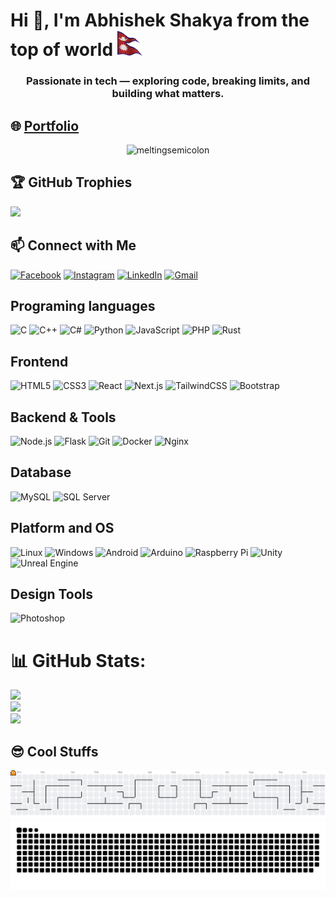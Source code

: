 <h1>
  Hi 👋, I'm Abhishek Shakya from the top of world 
  <img src="Assets/Nepalflag.gif" alt="Nepal Flag" width="40" height="40">
</h1>

<h3 align="center">Passionate in tech — exploring code, breaking limits, and building what matters.
</h3>

 🌐 [Portfolio](https://shakyaabhishek.com.np)
---

<p align="center"> <img src="https://komarev.com/ghpvc/?username=meltingsemicolon&label=Profile%20views&color=brightgreen&style=flat" alt="meltingsemicolon" /> </p>

## 🏆 GitHub Trophies

![](https://github-profile-trophy.vercel.app/?username=meltingsemicolon&theme=aura&no-frame=false&no-bg=false&margin-w=4)

## 📫 Connect with Me

[![Facebook](https://img.shields.io/badge/Facebook-%231877F2.svg?style=for-the-badge&logo=Facebook&logoColor=white)](https://facebook.com/shakyaabhishek.gg)
[![Instagram](https://img.shields.io/badge/Instagram-%23E4405F.svg?style=for-the-badge&logo=Instagram&logoColor=white)](https://instagram.com/abhishek.7z)
[![LinkedIn](https://img.shields.io/badge/LinkedIn-%230077B5.svg?style=for-the-badge&logo=linkedin&logoColor=white)](https://linkedin.com/in/abhishek-shakya-1483b0377)
[![Gmail](https://img.shields.io/badge/Gmail-D14836.svg?style=for-the-badge&logo=gmail&logoColor=white)](mailto:meltingsemicolon+github@gmail.com)

## Programing languages

![C](https://img.shields.io/badge/C-00599C?style=for-the-badge&logo=c&logoColor=white)
![C++](https://img.shields.io/badge/C++-00599C?style=for-the-badge&logo=c%2B%2B&logoColor=white)
![C#](https://img.shields.io/badge/C%23-512BD4?style=for-the-badge&logo=c-sharp&logoColor=white)
![Python](https://img.shields.io/badge/Python-3776AB?style=for-the-badge&logo=python&logoColor=white)
![JavaScript](https://img.shields.io/badge/JavaScript-F7DF1E?style=for-the-badge&logo=javascript&logoColor=black)
![PHP](https://img.shields.io/badge/PHP-777BB4?style=for-the-badge&logo=php&logoColor=white)
![Rust](https://img.shields.io/badge/Rust-000000?style=for-the-badge&logo=rust&logoColor=white)

## Frontend

![HTML5](https://img.shields.io/badge/HTML5-E34F26?style=for-the-badge&logo=html5&logoColor=white)
![CSS3](https://img.shields.io/badge/CSS3-1572B6?style=for-the-badge&logo=css3&logoColor=white)
![React](https://img.shields.io/badge/React-20232A?style=for-the-badge&logo=react&logoColor=61DAFB)
![Next.js](https://img.shields.io/badge/Next.js-000000?style=for-the-badge&logo=nextdotjs&logoColor=white)
![TailwindCSS](https://img.shields.io/badge/Tailwind_CSS-06B6D4?style=for-the-badge&logo=tailwind-css&logoColor=white)
![Bootstrap](https://img.shields.io/badge/Bootstrap-7952B3?style=for-the-badge&logo=bootstrap&logoColor=white)

## Backend & Tools

![Node.js](https://img.shields.io/badge/Node.js-339933?style=for-the-badge&logo=nodedotjs&logoColor=white)
![Flask](https://img.shields.io/badge/Flask-000000?style=for-the-badge&logo=flask&logoColor=white)
![Git](https://img.shields.io/badge/Git-F05032?style=for-the-badge&logo=git&logoColor=white)
![Docker](https://img.shields.io/badge/Docker-2496ED?style=for-the-badge&logo=docker&logoColor=white)
![Nginx](https://img.shields.io/badge/Nginx-009639?style=for-the-badge&logo=nginx&logoColor=white)

## Database

![MySQL](https://img.shields.io/badge/MySQL-4479A1?style=for-the-badge&logo=mysql&logoColor=white)
![SQL Server](https://img.shields.io/badge/SQL_Server-CC2927?style=for-the-badge&logo=microsoftsqlserver&logoColor=white)

## Platform and OS

![Linux](https://img.shields.io/badge/Linux-FCC624?style=for-the-badge&logo=linux&logoColor=black)
![Windows](https://img.shields.io/badge/Windows-0078D6?style=for-the-badge&logo=windows&logoColor=white)
![Android](https://img.shields.io/badge/Android-3DDC84?style=for-the-badge&logo=android&logoColor=white)
![Arduino](https://img.shields.io/badge/Arduino-00979D?style=for-the-badge&logo=arduino&logoColor=white)
![Raspberry Pi](https://img.shields.io/badge/Raspberry_Pi-C51A4A?style=for-the-badge&logo=raspberrypi&logoColor=white)
![Unity](https://img.shields.io/badge/Unity-000000?style=for-the-badge&logo=unity&logoColor=white)
![Unreal Engine](https://img.shields.io/badge/Unreal_Engine-313131?style=for-the-badge&logo=unrealengine&logoColor=white)

## Design Tools

![Photoshop](https://img.shields.io/badge/Adobe_Photoshop-31A8FF?style=for-the-badge&logo=adobephotoshop&logoColor=white)

# 📊 GitHub Stats:

![](https://github-readme-stats.vercel.app/api?username=meltingsemicolon&theme=aura&hide_border=false&include_all_commits=True&count_private=true)<br/>
![](https://nirzak-streak-stats.vercel.app/?user=meltingsemicolon&theme=aura&hide_border=false)<br/>
![](https://github-readme-stats.vercel.app/api/top-langs/?username=meltingsemicolon&theme=aura&hide_border=false&include_all_commits=false&count_private=true&layout=compact)

## 😎 Cool Stuffs

<img src="https://raw.githubusercontent.com/meltingsemicolon/meltingsemicolon/main/output/pacman-contribution-graph.svg#gh-dark-mode-only" alt="Pacman graph dark" />
<img src="https://raw.githubusercontent.com/meltingsemicolon/meltingsemicolon/main/output/snake.svg#gh-dark-mode-only" alt="Snake graph dark" />
